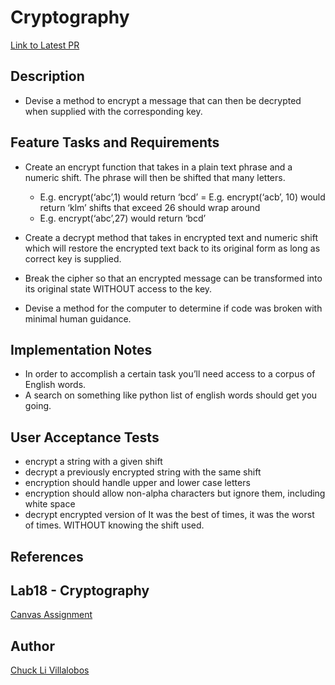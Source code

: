 # Cryptography

[Link to Latest PR]()

## Description
- Devise a method to encrypt a message that can then be decrypted when supplied with the corresponding key.

## Feature Tasks and Requirements
- Create an encrypt function that takes in a plain text phrase and a numeric shift.
The phrase will then be shifted that many letters.
    - E.g. encrypt(‘abc’,1) would return ‘bcd’ = E.g. encrypt(‘acb’, 10) would return ‘klm’
shifts that exceed 26 should wrap around
    - E.g. encrypt(‘abc’,27) would return ‘bcd’

- Create a decrypt method that takes in encrypted text and numeric shift which will restore the encrypted text back to its original form as long as correct key is supplied.

- Break the cipher so that an encrypted message can be transformed into its original state WITHOUT access to the key.

- Devise a method for the computer to determine if code was broken with minimal human guidance.


## Implementation Notes

- In order to accomplish a certain task you’ll need access to a corpus of English words.
- A search on something like python list of english words should get you going.


## User Acceptance Tests

- encrypt a string with a given shift
- decrypt a previously encrypted string with the same shift
- encryption should handle upper and lower case letters
- encryption should allow non-alpha characters but ignore them, including white space
- decrypt encrypted version of It was the best of times, it was the worst of times. WITHOUT knowing the shift used.


## References

[]()

## Lab18 - Cryptography

[Canvas Assignment](https://canvas.instructure.com/courses/2045906/assignments/15161041)

## Author

[Chuck Li Villalobos](https://github.com/ticochuck)
